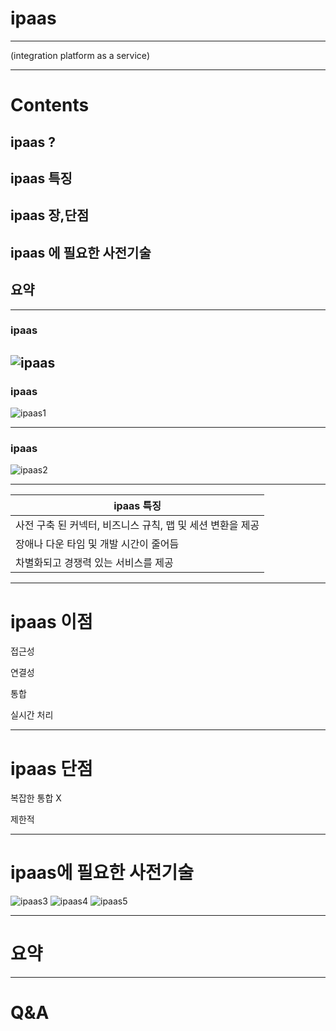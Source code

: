 
# ipaas
---
(integration platform as a service)

---

# Contents

## ipaas ?
## ipaas 특징
## ipaas 장,단점
## ipaas 에 필요한 사전기술
## 요약

---

### ipaas
![ipaas](https://user-images.githubusercontent.com/69182192/91016009-0fb73780-e627-11ea-9fb1-c67772b3b0e3.png)
---
### ipaas
![ipaas1](https://user-images.githubusercontent.com/69182192/91016099-2fe6f680-e627-11ea-9ebe-40665d388895.png)

---

### ipaas
![ipaas2](https://user-images.githubusercontent.com/69182192/91016102-307f8d00-e627-11ea-9edc-eb6e18c6ca22.png)


---
|ipaas 특징|
|---|
|사전 구축 된 커넥터, 비즈니스 규칙, 맵 및 세션 변환을 제공|
|장애나 다운 타임 및 개발 시간이 줄어듬|
|차별화되고 경쟁력 있는 서비스를 제공|

--- 
# ipaas 이점


접근성

연결성

통합

실시간 처리

---
# ipaas 단점

복잡한 통합 X

제한적

---
# ipaas에 필요한 사전기술

![ipaas3](https://user-images.githubusercontent.com/69182192/91016103-31182380-e627-11ea-9004-6535fb154245.png) ![ipaas4](https://user-images.githubusercontent.com/69182192/91016104-31b0ba00-e627-11ea-9ce0-46b82b3fc864.png) ![ipaas5](https://user-images.githubusercontent.com/69182192/91016106-32e1e700-e627-11ea-8efe-12d500b4ae1d.png)

---
# 요약

---
# Q&A






